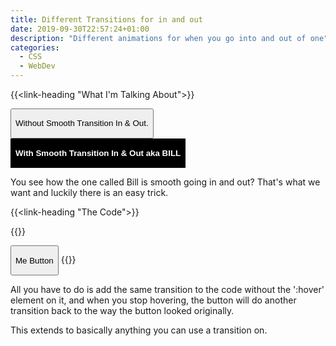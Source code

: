 ```yaml
---
title: Different Transitions for in and out
date: 2019-09-30T22:57:24+01:00
description: "Different animations for when you go into and out of one"
categories:
  - CSS
  - WebDev
---
```


{{<link-heading "What I'm Talking About">}}

<button class="wbBtnNotSmooth" type="button">
  <p>Without Smooth Transition In & Out.</p>
</button>

<button class="wbBtn" type="button">
  <p>With Smooth Transition In & Out aka BILL</p>
</button>

You see how the one called Bill is smooth going in and out? That's what we want and
luckily there is an easy trick.

{{<link-heading "The Code">}}

{{<highlight css>}}
<style>
.wbBtn {
  border: 2px solid black;
  background-color: black;
  color: white;
  font-weight: bold;
  transition: all 500ms ease-in-out; /* Just put the transition here instead */
}

.wbBtn:hover {
  background-color: white;
  color: black;
  border-radius: 4px;
}
</style>

<button class="wbBtnNotSmooth" type="button">
  <p>Me Button</p>
</button>
{{</highlight>}}

All you have to do is add the same transition to the code without the ':hover'
element on it, and when you stop hovering, the button will do another transition
back to the way the button looked originally.

This extends to basically anything you can use a transition on.

